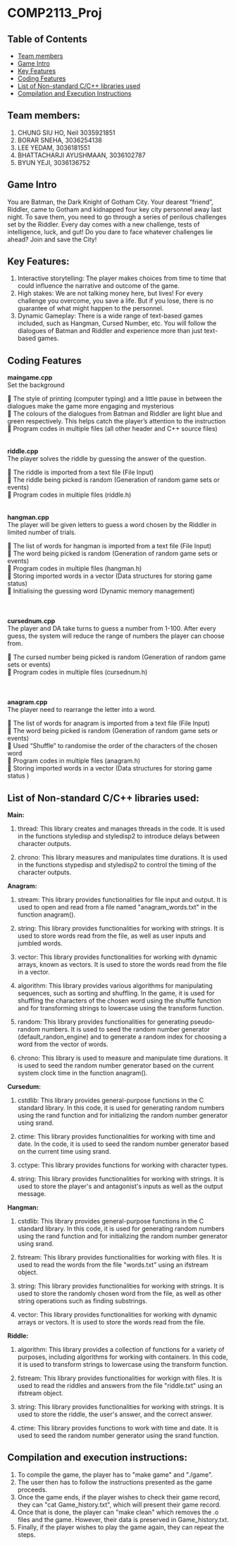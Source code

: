 # COMP2113_Proj

## Table of Contents
- [Team members](#tab-1)
- [Game Intro](#tab-2)
- [Key Features](#tab-3)
- [Coding Features](#tab-4)
- [List of Non-standard C/C++ libraries used](#tab-5)
- [Compilation and Execution Instructions](#tab-6)
  
## Team members:
1.	CHUNG SIU HO, Neil 3035921851
2.	BORAR SNEHA, 3036254138
3.	LEE YEDAM, 3036181551
4.	BHATTACHARJI AYUSHMAAN, 3036102787
5.	BYUN YEJI, 3036136752

## Game Intro
You are Batman, the Dark Knight of Gotham City.  Your dearest “friend”, Riddler, came to Gotham and kidnapped four key city personnel away last night. To save them, you need to go through a series of perilous challenges set by the Riddler. Every day comes with a new challenge, tests of intelligence, luck, and gut! Do you dare to face whatever challenges lie ahead? Join and save the City!

## Key Features:
1.	Interactive storytelling: 
The player makes choices from time to time that could influence the narrative and outcome of the game.
2.	High stakes:
We are not talking money here, but lives! For every challenge you overcome, you save a life. But if you lose, there is no guarantee of what might happen to the personnel.
3.	Dynamic Gameplay:
There is a wide range of text-based games included, such as Hangman, Cursed Number, etc. You will follow the dialogues of Batman and Riddler and experience more than just text-based games.


## Coding Features
**maingame.cpp**  
Set the background  

	The style of printing (computer typing) and a little pause in between the dialogues make the game more engaging and mysterious  
	The colours of the dialogues from Batman and Riddler are light blue and green respectively. This helps catch the player’s attention to the instruction  
	Program codes in multiple files (all other header and C++ source files) 
<br>
<br>
<br>
**riddle.cpp**   
The player solves the riddle by guessing the answer of the question.
  
	The riddle is imported from a text file (File Input)  
	The riddle being picked is random (Generation of random game sets or events)  
	Program codes in multiple files (riddle.h) 
<br>
<br>
<br>
**hangman.cpp**  
The player will be given letters to guess a word chosen by the Riddler in limited number of trials.  

	The list of words for hangman is imported from a text file (File Input)  
	The word being picked is random (Generation of random game sets or events)  
	Program codes in multiple files (hangman.h)  
	Storing imported words in a vector (Data structures for storing game status)  
	Initialising the guessing word (Dynamic memory management)  
<br>
<br>
<br>
**cursednum.cpp**  
The player and DA take turns to guess a number from 1-100. After every guess, the system will reduce the range of numbers the player can choose from.  

	The cursed number being picked is random (Generation of random game sets or events)  
	Program codes in multiple files (cursednum.h)  
<br>
<br>
<br>
**anagram.cpp**  
The player need to rearrange the letter into a word.  

	The list of words for anagram is imported from a text file (File Input)  
	The word being picked is random (Generation of random game sets or events)  
	Used “Shuffle” to randomise the order of the characters of the chosen word  
	Program codes in multiple files (anagram.h)  
	Storing imported words in a vector (Data structures for storing game status )  


 


## List of Non-standard C/C++ libraries used:

**Main:**
1. thread: This library creates and manages threads in the code. It is used in the functions styledisp and styledisp2 to introduce delays between character outputs.

2. chrono: This library measures and manipulates time durations. It is used in the functions stypedisp and styledisp2 to control the timing of the character outputs.



**Anagram:**
1. stream: This library provides functionalities for file input and output. It is used to open and read from a file named "anagram_words.txt" in the function anagram(). 

2. string: This library provides functionalities for working with strings. It is used to store words read from the file, as well as user inputs and jumbled words.

3. vector: This library provides functionalities for working with dynamic arrays, known as vectors. It is used to store the words read from the file in a vector.

4. algorithm: This library provides various algorithms for manipulating sequences, such as sorting and shuffling. In the game, it is used for shuffling the characters of the chosen word using the shuffle function and for transforming strings to lowercase using the transform function.

5. random: This library provides functionalities for generating pseudo-random numbers. It is used to seed the random number generator (default_randon_engine) and to generate a random index for choosing a word from the vector of words.

6. chrono: This library is used to measure and manipulate time durations. It is used to seed the random number generator based on the current system clock time in the function anagram().



**Cursedum:**
1. cstdlib: This library provides general-purpose functions in the C standard library. In this code, it is used for generating random numbers using the rand function and for initializing the random number generator using srand.

2. ctime: This library provides functionalities for working with time and date. In the code, it is used to seed the random number generator based on the current time using srand.

3. cctype: This library provides functions for working with character types. 

4. string: This library provides functionalities for working with strings. It is used to store the player's and antagonist's inputs as well as the output message.


**Hangman:**
1. cstdlib: This library provides general-purpose functions in the C standard library. In this code, it is used for generating random numbers using the rand function and for initializing the random number generator using srand.

2. fstream: This library provides functionalities for working with files. It is used to read the words from the file "words.txt" using an ifstream object.

3. string: This library provides functionalities for working with strings. It is used to store the randomly chosen word from the file, as well as other string operations such as finding substrings.

4. vector: This library provides functionalities for working with dynamic arrays or vectors. It is used to store the words read from the file.


**Riddle:**
1. algorithm: This library provides a collection of functions for a variety of purposes, including algorithms for working with containers. In this code, it is used to transform strings to lowercase using the transform function.

2. fstream: This library provides functionalities for workign with files. It is used to read the riddles and answers from the file "riddle.txt" using an ifstream object.

3. string: This library provides functionalities for working with strings. It is used to store the riddle, the user's answer, and the correct answer.

4. ctime: This library provides functions to work with time and date. It is used to seed the random number generator using the srand function.



## Compilation and execution instructions:
1. To compile the game, the player has to "make game" and "./game".
2. The user then has to follow the instructions presented as the game proceeds.
3. Once the game ends, if the player wishes to check their game record, they can "cat Game_history.txt", which will present their game record.
4. Once that is done, the player can "make clean" which removes the .o files and the game. However, their data is preserved in Game_history.txt.
5. Finally, if the player wishes to play the game again, they can repeat the steps.

